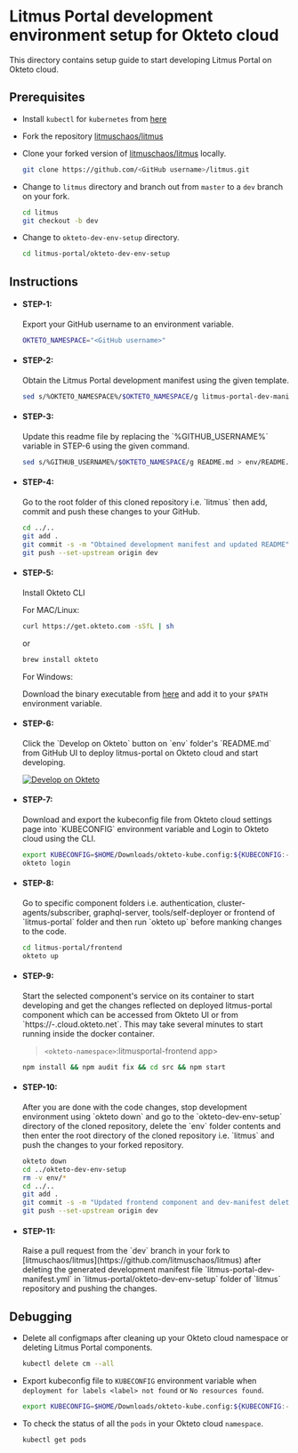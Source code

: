 # Litmus Portal development environment setup for Okteto cloud

This directory contains setup guide to start developing Litmus Portal on Okteto cloud. 


## Prerequisites

- Install `kubectl` for `kubernetes` from [here](https://kubernetes.io/docs/tasks/tools/install-kubectl)

- Fork the repository [litmuschaos/litmus](https://github.com/litmuschaos/litmus)

- Clone your forked version of [litmuschaos/litmus](https://github.com/litmuschaos/litmus) locally.

  ```bash
  git clone https://github.com/<GitHub username>/litmus.git
  ```

- Change to `litmus` directory and branch out from `master` to a `dev` branch on your fork.

  ```bash
  cd litmus
  git checkout -b dev
  ```

- Change to `okteto-dev-env-setup` directory.

  ```bash
  cd litmus-portal/okteto-dev-env-setup
  ```


## Instructions

- <h4>STEP-1:</h4> Export your GitHub username to an environment variable.

  ```bash
  OKTETO_NAMESPACE="<GitHub username>"
  ```

- <h4>STEP-2:</h4> Obtain the Litmus Portal development manifest using the given template.

  ```bash
  sed s/%OKTETO_NAMESPACE%/$OKTETO_NAMESPACE/g litmus-portal-dev-manifest-template.yml > env/litmus-portal-dev-manifest.yml
  ```

- <h4>STEP-3:</h4> Update this readme file by replacing the `%GITHUB_USERNAME%` variable in STEP-6 using the given command.

  ```bash
  sed s/%GITHUB_USERNAME%/$OKTETO_NAMESPACE/g README.md > env/README.md
  ```

- <h4>STEP-4:</h4> Go to the root folder of this cloned repository i.e. `litmus` then add, commit and push these changes to your GitHub.

  ```bash
  cd ../..
  git add .
  git commit -s -m "Obtained development manifest and updated README"
  git push --set-upstream origin dev
  ```

- <h4>STEP-5:</h4> Install Okteto CLI
  
  For MAC/Linux:

  ```bash
  curl https://get.okteto.com -sSfL | sh
  ```

  or

  ```bash
  brew install okteto
  ```

  For Windows:

  Download the binary executable from [here](https://downloads.okteto.com/cli/okteto.exe) and add it to your `$PATH` environment variable.

- <h4>STEP-6:</h4> Click the `Develop on Okteto` button on `env` folder's `README.md` from GitHub UI to deploy litmus-portal on Okteto cloud and start developing.
  
  [![Develop on Okteto](https://okteto.com/develop-okteto.svg)](https://cloud.okteto.com/deploy?repository=https://github.com/%GITHUB_USERNAME%/litmus&branch=dev)

- <h4>STEP-7:</h4> Download and export the kubeconfig file from Okteto cloud settings page into `KUBECONFIG` environment variable and Login to Okteto cloud using the CLI.

  ```bash
  export KUBECONFIG=$HOME/Downloads/okteto-kube.config:${KUBECONFIG:-$HOME/.kube/config}
  okteto login
  ```

- <h4>STEP-8:</h4> Go to specific component folders i.e. authentication, cluster-agents/subscriber, graphql-server, tools/self-deployer or frontend of `litmus-portal` folder and then run `okteto up` before manking changes to the code.

  ```bash
  cd litmus-portal/frontend
  okteto up
  ```

- <h4>STEP-9:</h4> Start the selected component's service on its container to start developing and get the changes reflected on deployed litmus-portal component which can be accessed from Okteto UI or from `https://<service name>-<namespace>.cloud.okteto.net`. This may take several minutes to start running inside the docker container.

  > `<okteto-namespace>`:litmusportal-frontend app>
  ```bash
  npm install && npm audit fix && cd src && npm start
  ```

- <h4>STEP-10:</h4> After you are done with the code changes, stop development environment using `okteto down` and go to the `okteto-dev-env-setup` directory of the cloned repository, delete the  `env` folder contents and then enter the root directory of the cloned repository i.e. `litmus` and push the changes to your forked repository.

  ```bash
  okteto down
  cd ../okteto-dev-env-setup
  rm -v env/*
  cd ../..
  git add .
  git commit -s -m "Updated frontend component and dev-manifest deleted."
  git push --set-upstream origin dev
  ```

- <h4>STEP-11:</h4> Raise a pull request from the `dev` branch in your fork to [litmuschaos/litmus](https://github.com/litmuschaos/litmus) after deleting the generated development manifest file `litmus-portal-dev-manifest.yml` in `litmus-portal/okteto-dev-env-setup` folder of `litmus` repository and pushing the changes.


## Debugging

- Delete all configmaps after cleaning up your Okteto cloud namespace or deleting Litmus Portal components.

  ```bash
  kubectl delete cm --all
  ```

- Export kubeconfig file to `KUBECONFIG` environment variable when `deployment for labels <label> not found` or `No resources found`.

  ```bash
  export KUBECONFIG=$HOME/Downloads/okteto-kube.config:${KUBECONFIG:-$HOME/.kube/config}
  ```

- To check the status of all the `pods` in your Okteto cloud `namespace`.

  ```bash
  kubectl get pods
  ```